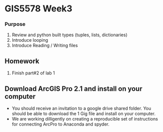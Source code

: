 # GIS5578 Week3

### Purpose

1. Review and python built types (tuples, lists, dictionaries) 
2. Introduce looping
3. Introduce Reading / Writing files

## Homework
1. Finish part#2 of lab 1

## Download ArcGIS Pro 2.1 and install on your computer
* You should receive an invitation to a google drive shared folder. You should be able to download the 1 Gig file and install on your computer.
* We are working dilligently on creating a reproducible set of instructions for connecting ArcPro to Anaconda and spyder.
